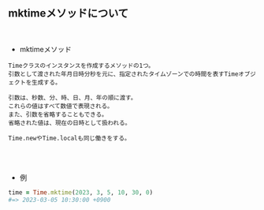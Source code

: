 ## mktimeメソッドについて 
<br>

- mktimeメソッド  
```
Timeクラスのインスタンスを作成するメソッドの1つ。
引数として渡された年月日時分秒を元に、指定されたタイムゾーンでの時間を表すTimeオブジェクトを生成する。

引数は、秒数、分、時、日、月、年の順に渡す。
これらの値はすべて数値で表現される。
また、引数を省略することもできる。
省略された値は、現在の日時として扱われる。

Time.newやTime.localも同じ働きをする。
```
<br>
<br>

- 例  
```rb
time = Time.mktime(2023, 3, 5, 10, 30, 0)
#=> 2023-03-05 10:30:00 +0900
```
<br>
<br>


